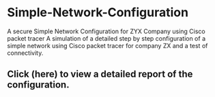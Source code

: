 # Simple-Network-Configuration
A secure Simple Network Configuration for ZYX Company using Cisco packet tracer
A simulation of a detailed step by step configuration of a simple network using Cisco packet tracer for
company ZX and a test of connectivity.
## Click (here) to view a detailed report of the configuration.
